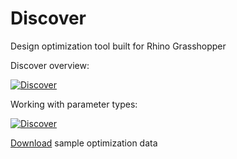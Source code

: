 # Discover
Design optimization tool built for Rhino Grasshopper

Discover overview:

[![Discover](https://img.youtube.com/vi/Q2x9HucbIkQ/0.jpg)](https://www.youtube.com/watch?v=Q2x9HucbIkQ)

Working with parameter types:

[![Discover](https://img.youtube.com/vi/HbrfLxAlDsk/0.jpg)](https://www.youtube.com/watch?v=HbrfLxAlDsk)

[Download](http://bit.ly/discover_samples) sample optimization data
